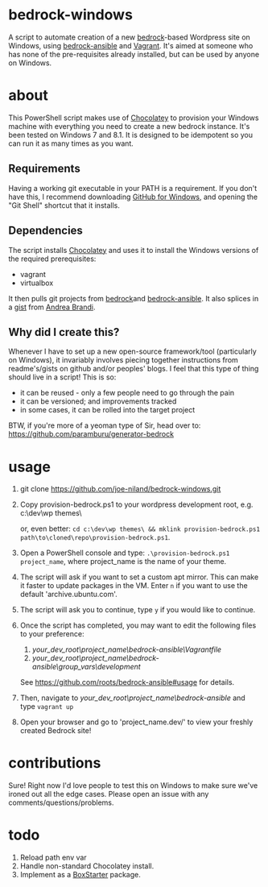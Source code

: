 bedrock-windows
===============

A script to automate creation of a new [bedrock](https://github.com/roots/bedrock)-based Wordpress site on Windows, using [bedrock-ansible](https://github.com/roots/bedrock-ansible) and [Vagrant](http://www.vagrantup.com/). It's aimed at someone who has none of the pre-requisites already installed, but can be used by anyone on Windows.

about
=====

This PowerShell script makes use of [Chocolatey](http://chocolatey.org) to provision your Windows machine with everything you need to create a new bedrock instance. It's been tested on Windows 7 and 8.1.
It is designed to be idempotent so you can run it as many times as you want.

Requirements
------------
Having a working git executable in your PATH is a requirement. If you don't have this, I recommend downloading [GitHub for Windows](https://windows.github.com/), and opening the "Git Shell" shortcut that it installs.

Dependencies
--------------
The script installs [Chocolatey](http://chocolatey.org) and uses it to install the Windows versions of the required prerequisites:
* vagrant
* virtualbox
    
It then pulls git projects from [bedrock](https://github.com/roots/bedrock)and [bedrock-ansible](https://github.com/roots/bedrock-ansible). It also splices in a [gist](https://gist.github.com/starise/e90d981b5f9e1e39f632) from [Andrea Brandi](https://github.com/starise).

Why did I create this?
--------------------
Whenever I have to set up a new open-source framework/tool (particularly on Windows), it invariably involves piecing together instructions from readme's/gists on github and/or peoples' blogs. I feel that this type of thing should live in a script! This is so:
* it can be reused - only a few people need to go through the pain
* it can be versioned; and improvements tracked
* in some cases, it can be rolled into the target project

BTW, if you're more of a yeoman type of Sir, head over to: https://github.com/paramburu/generator-bedrock

usage
=====
1. git clone https://github.com/joe-niland/bedrock-windows.git
2. Copy provision-bedrock.ps1 to your wordpress development root, e.g. c:\dev\wp themes\

    or, even better: `cd c:\dev\wp themes\ && mklink provision-bedrock.ps1 path\to\cloned\repo\provision-bedrock.ps1`.

3. Open a PowerShell console and type: `.\provision-bedrock.ps1 project_name`, where project_name is the name of your theme.
4. The script will ask if you want to set a custom apt mirror. This can make it faster to update packages in the VM. Enter `n` if you want to use the default 'archive.ubuntu.com'.
5. The script will ask you to continue, type `y` if you would like to continue.
6. Once the script has completed, you may want to edit the following files to your preference:
   1. _your_dev_root\project_name\bedrock-ansible\Vagrantfile_
   2. _your_dev_root\project_name\bedrock-ansible\group_vars\development_

   See https://github.com/roots/bedrock-ansible#usage for details.
7. Then, navigate to _your_dev_root\project_name\bedrock-ansible_ and type `vagrant up`
8. Open your browser and go to 'project_name.dev/' to view your freshly created Bedrock site!

contributions
=============
Sure! Right now I'd love people to test this on Windows to make sure we've ironed out all the edge cases. Please open an issue with any comments/questions/problems.

todo
====
1. Reload path env var
2. Handle non-standard Chocolatey install.
3. Implement as a [BoxStarter](http://boxstarter.org/) package.
